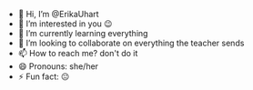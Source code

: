 - 👋 Hi, I’m @ErikaUhart
- 👀 I’m interested in you 😉
- 🌱 I’m currently learning everything 
- 💞️ I’m looking to collaborate on everything the teacher sends
- 📫 How to reach me? don't do it 
- 😄 Pronouns: she/her
- ⚡ Fun fact: 😐

<!---
ErikaUhart/ErikaUhart is a ✨ special ✨ repository because its `README.md` (this file) appears on your GitHub profile.
You can click the Preview link to take a look at your changes.
--->
